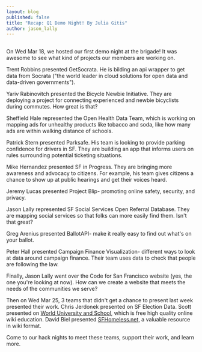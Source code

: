 ```yaml
---
layout: blog
published: false
title: "Recap: Q1 Demo Night! By Julia Gitis"
author: jason_lally
---
```


## 
On Wed Mar 18, we hosted our first demo night at the brigade! It was awesome to see what kind of projects our members are working on.

Trent Robbins presented GetSocrata. He is bilding an api wrapper to get data from Socrata ("the world leader in cloud solutions for open data and data-driven governments").

Yariv Rabinovitch presented the Bicycle Newbie Initiative. They are deploying a project for connecting experienced and newbie bicyclists during commutes. How great is that?

Sheffield Hale represented the Open Health Data Team, which is working on mapping ads for unhealthy products like tobacco and soda, like how many ads are within walking distance of schools.

Patrick Stern presented Parksafe. His team is looking to provide parking confidence for drivers in SF. They are building an app that informs users on rules surrounding potential ticketing situations.

Mike Hernandez presented SF in Progress. They are bringing more awareness and advocacy to citizens. For example, his team gives citizens a chance to show up at public hearings and get their voices heard.

Jeremy Lucas presented Project Blip- promoting online safety, security, and privacy.

Jason Lally represented SF Social Services Open Referral Database. They are mapping social services so that folks can more easily find them. Isn't that great?

Greg Arenius presented BallotAPI- make it really easy to find out what's on your ballot.

Peter Hall presented Campaign Finance Visualization- different ways to look at data around campaign finance. Their team uses data to check that people are following the law. 

Finally, Jason Lally went over the Code for San Francisco website (yes, the one you're looking at now). How can we create a website that meets the needs of the communities we serve?

Then on Wed Mar 25, 3 teams that didn't get a chance to present last week presented their work. Chris Jerdonek presented on SF Election Data. Scott presented on [World University and School](http://worlduniversityandschool.org/), which is free high quality online wiki education. David Biel presented [SFHomeless.net](http://sfhomeless.net), a valuable resource in wiki format.

Come to our hack nights to meet these teams, support their work, and learn more.